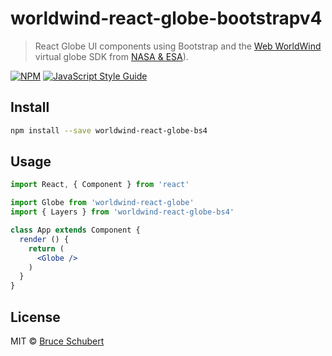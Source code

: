 # worldwind-react-globe-bootstrapv4

> React Globe UI components using Bootstrap and the [Web WorldWind](https://github.com/NASAWorldWind/WebWorldWind) virtual globe SDK from [NASA & ESA](https://worldwind.arc.nasa.gov/web/)).

[![NPM](https://img.shields.io/npm/v/worldwind-react-globe-bs4.svg)](https://www.npmjs.com/package/worldwind-react-globe-bs4) [![JavaScript Style Guide](https://img.shields.io/badge/code_style-standard-brightgreen.svg)](https://standardjs.com)

## Install

```bash
npm install --save worldwind-react-globe-bs4
```

## Usage

```jsx
import React, { Component } from 'react'

import Globe from 'worldwind-react-globe'
import { Layers } from 'worldwind-react-globe-bs4'

class App extends Component {
  render () {
    return (
      <Globe />
    )
  }
}
```

## License

MIT © [Bruce Schubert](https://github.com/emxsys)

